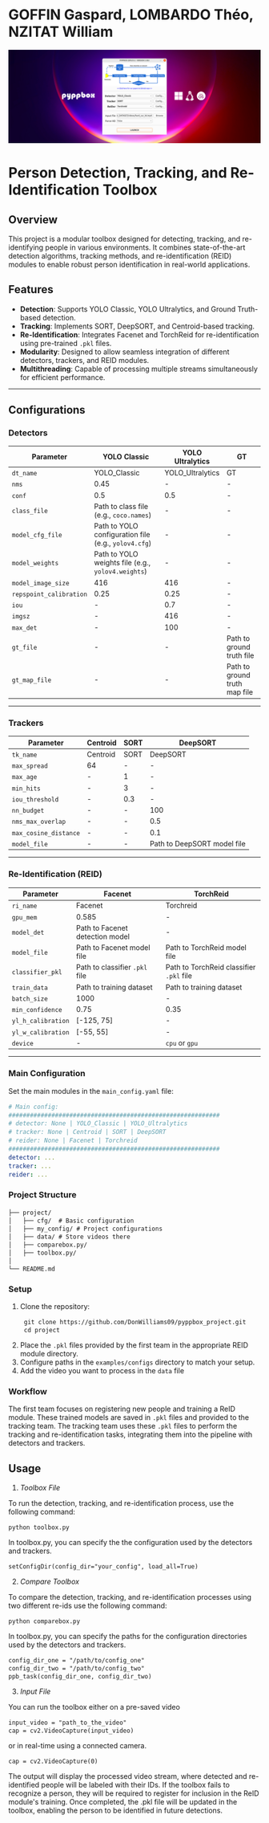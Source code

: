 # GOFFIN Gaspard, LOMBARDO Théo, NZITAT William

<img src="https://raw.githubusercontent.com/rathaROG/screenshot/master/pyppbox/pyppbox_new_wide.png"><br />

# **Person Detection, Tracking, and Re-Identification Toolbox**

## **Overview**

This project is a modular toolbox designed for detecting, tracking, and re-identifying people in various environments. It combines state-of-the-art detection algorithms, tracking methods, and re-identification (REID) modules to enable robust person identification in real-world applications.

## **Features**
- **Detection**: Supports YOLO Classic, YOLO Ultralytics, and Ground Truth-based detection.
- **Tracking**: Implements SORT, DeepSORT, and Centroid-based tracking.
- **Re-Identification**: Integrates Facenet and TorchReid for re-identification using pre-trained `.pkl` files.
- **Modularity**: Designed to allow seamless integration of different detectors, trackers, and REID modules.
- **Multithreading**: Capable of processing multiple streams simultaneously for efficient performance.

---

## **Configurations**

### **Detectors**

| **Parameter**           | **YOLO Classic**                                                                                               | **YOLO Ultralytics**                                                                                     | **GT**                                   |
|--------------------------|---------------------------------------------------------------------------------------------------------------|----------------------------------------------------------------------------------------------------------|------------------------------------------|
| `dt_name`               | YOLO_Classic                                                                                                 | YOLO_Ultralytics                                                                                         | GT                                       |
| `nms`                   | 0.45                                                                                                         | -                                                                                                        | -                                        |
| `conf`                  | 0.5                                                                                                          | 0.5                                                                                                      | -                                        |
| `class_file`            | Path to class file (e.g., `coco.names`)                                                                      | -                                                                                                        | -                                        |
| `model_cfg_file`        | Path to YOLO configuration file (e.g., `yolov4.cfg`)                                                         | -                                                                                                        | -                                        |
| `model_weights`         | Path to YOLO weights file (e.g., `yolov4.weights`)                                                           | -                                                                                                        | -                                        |
| `model_image_size`      | 416                                                                                                          | 416                                                                                                      | -                                        |
| `repspoint_calibration` | 0.25                                                                                                         | 0.25                                                                                                     | -                                        |
| `iou`                   | -                                                                                                            | 0.7                                                                                                      | -                                        |
| `imgsz`                 | -                                                                                                            | 416                                                                                                      | -                                        |
| `max_det`               | -                                                                                                            | 100                                                                                                      | -                                        |
| `gt_file`               | -                                                                                                            | -                                                                                                        | Path to ground truth file                |
| `gt_map_file`           | -                                                                                                            | -                                                                                                        | Path to ground truth map file            |

---

### **Trackers**

| **Parameter**           | **Centroid**       | **SORT**                          | **DeepSORT**                       |
|--------------------------|--------------------|------------------------------------|-------------------------------------|
| `tk_name`               | Centroid          | SORT                               | DeepSORT                            |
| `max_spread`            | 64                | -                                  | -                                   |
| `max_age`               | -                 | 1                                  | -                                   |
| `min_hits`              | -                 | 3                                  | -                                   |
| `iou_threshold`         | -                 | 0.3                                | -                                   |
| `nn_budget`             | -                 | -                                  | 100                                 |
| `nms_max_overlap`       | -                 | -                                  | 0.5                                 |
| `max_cosine_distance`   | -                 | -                                  | 0.1                                 |
| `model_file`            | -                 | -                                  | Path to DeepSORT model file         |

---

### **Re-Identification (REID)**

| **Parameter**           | **Facenet**                                                                                                 | **TorchReid**                                                                                                 |
|--------------------------|------------------------------------------------------------------------------------------------------------|----------------------------------------------------------------------------------------------------------------|
| `ri_name`               | Facenet                                                                                                    | Torchreid                                                                                                     |
| `gpu_mem`               | 0.585                                                                                                      | -                                                                                                              |
| `model_det`             | Path to Facenet detection model                                                                            | -                                                                                                              |
| `model_file`            | Path to Facenet model file                                                                                 | Path to TorchReid model file                                                                                   |
| `classifier_pkl`        | Path to classifier `.pkl` file                                                                             | Path to TorchReid classifier `.pkl` file                                                                       |
| `train_data`            | Path to training dataset                                                                                   | Path to training dataset                                                                                       |
| `batch_size`            | 1000                                                                                                       | -                                                                                                              |
| `min_confidence`        | 0.75                                                                                                       | 0.35                                                                                                           |
| `yl_h_calibration`      | [-125, 75]                                                                                                 | -                                                                                                              |
| `yl_w_calibration`      | [-55, 55]                                                                                                  | -                                                                                                              |
| `device`                | -                                                                                                          | `cpu` or `gpu`                                                                                                |

---

### **Main Configuration**

Set the main modules in the `main_config.yaml` file:

```yaml
# Main config:
###########################################################
# detector: None | YOLO_Classic | YOLO_Ultralytics
# tracker: None | Centroid | SORT | DeepSORT
# reider: None | Facenet | Torchreid
###########################################################
detector: ...
tracker: ...
reider: ...
```

### **Project Structure**

```
├── project/
│   ├── cfg/  # Basic configuration  
│   ├── my_config/ # Project configurations
│   ├── data/ # Store videos there
│   ├── comparebox.py/  
│   ├── toolbox.py/
│ 
└── README.md
```

### **Setup**

1. Clone the repository:
   ```
    git clone https://github.com/DonWilliams09/pyppbox_project.git
    cd project
   ```
2. Place the `.pkl` files provided by the first team in the appropriate REID module directory.
3. Configure paths in the `examples/configs` directory to match your setup.
4. Add the video you want to process in the `data` file

### **Workflow**

The first team focuses on registering new people and training a ReID module. These trained models are saved in `.pkl` files and provided to the tracking team. The tracking team uses these `.pkl` files to perform the tracking and re-identification tasks, integrating them into the pipeline with detectors and trackers.

## **Usage**
1. *Toolbox File*

To run the detection, tracking, and re-identification process, use the following command:
```
python toolbox.py
```
In toolbox.py, you can specify the the configuration used by the detectors and trackers.
```
setConfigDir(config_dir="your_config", load_all=True)
```


2. *Compare Toolbox*

To compare the detection, tracking, and re-identification processes using two different re-ids use the following command:
```
python comparebox.py
```
In toolbox.py, you can specify the paths for the configuration directories used by the detectors and trackers.
```
config_dir_one = "/path/to/config_one"
config_dir_two = "/path/to/config_two"
ppb_task(config_dir_one, config_dir_two)
```

3. *Input File*

You can run the toolbox either on a pre-saved video
```
input_video = "path_to_the_video"
cap = cv2.VideoCapture(input_video)
```

or in real-time using a connected camera.
```
cap = cv2.VideoCapture(0)
```
The output will display the processed video stream, where detected and re-identified people will be labeled with their IDs. If the toolbox fails to recognize a person, they will be required to register for inclusion in the ReID module's training. Once completed, the .pkl file will be updated in the toolbox, enabling the person to be identified in future detections.

